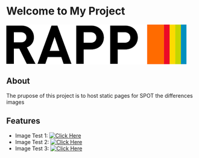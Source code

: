 # Welcome to My Project

![Project Logo](./rapp.jpg)

## About

The prupose of this project is to host static pages for SPOT the differences images

## Features

- Image Test 1: [![Click Here](https://img.shields.io/badge/Visit-Website-blue)]([https://example.com](https://khem03.github.io/rappioqawmailassessment/test1.html))
- Image Test 2: [![Click Here](https://img.shields.io/badge/Visit-Website-blue)]([https://khem03.github.io/rappioqawmailassessment/test2.html](https://khem03.github.io/rappioqawmailassessment/test2.html))
- Image Test 3: [![Click Here](https://img.shields.io/badge/Visit-Website-blue)]([https://khem03.github.io/rappioqawmailassessment/](test3.html))
